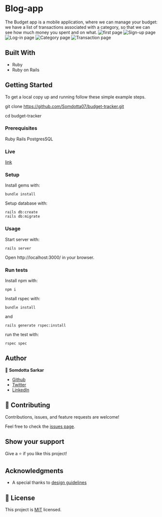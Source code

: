 # Blog-app

The Budget app is a mobile application, where we can manage your budget: we have a list of transactions associated with a category, so that we can see how much money you spent and on what.
![first page](https://user-images.githubusercontent.com/84907743/158704271-d74300db-9f2d-49a5-a5e8-a11f9ee80185.PNG)
![Sign-up page](https://user-images.githubusercontent.com/84907743/158704110-9b83609a-fa72-453a-97fd-c91729cb1201.PNG)
![Log-in page](https://user-images.githubusercontent.com/84907743/158704215-d4208974-abef-4d3d-9d9e-16e3796acf69.PNG)
![Category page](https://user-images.githubusercontent.com/84907743/158704248-f91a806f-dea0-4092-bff3-49b5c45c94c4.PNG)
![Transaction page](https://user-images.githubusercontent.com/84907743/158704290-10395adc-bd0f-4e16-a240-16cead6e403d.PNG)

## Built With

- Ruby
- Ruby on Rails

## Getting Started

To get a local copy up and running follow these simple example steps.

git clone https://github.com/Somdotta07/budget-tracker.git

cd budget-tracker

### Prerequisites

Ruby
Rails
PostgresSQL
### Live
[link](https://murmuring-wave-54342.herokuapp.com/)
### Setup

Install gems with:

```
bundle install
```

Setup database with:

```
rails db:create
rails db:migrate
```

### Usage

Start server with:

```
rails server
```

Open http://localhost:3000/ in your browser.

### Run tests

Install npm with:

```
npm i
```

Install rspec with:

```
bundle install
```

and

```
rails generate rspec:install
```

run the test with:

```
rspec spec
```

## Author

👤 **Somdotta Sarkar**

- [Github](https://github.com/Somdotta07)
- [Twitter](https://github.com/Somdotta07)
- [LinkedIn](https://linkedin.com/in/somdottasarkar)


## 🤝 Contributing

Contributions, issues, and feature requests are welcome!

Feel free to check the [issues page](https://github.com/Somdotta07/My-Blog-App/issues).

## Show your support

Give a ⭐️ if you like this project!

## Acknowledgments

- A special thanks to  [design guidelines](https://www.behance.net/gallery/19759151/Snapscan-iOs-design-and-branding?tracking_source=)

## 📝 License

This project is [MIT](./LICENCE) licensed.

